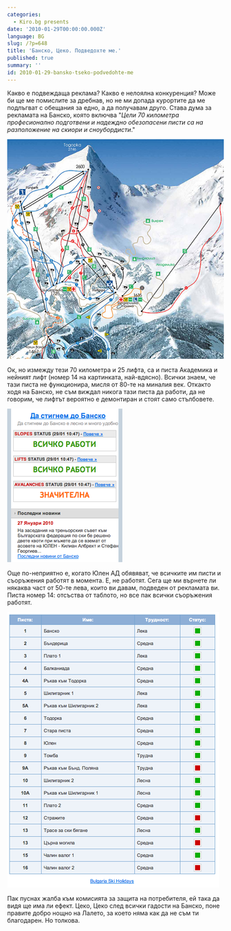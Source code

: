 ```yaml
---
categories:
  - Kiro.bg presents
date: '2010-01-29T00:00:00.000Z'
language: BG
slug: /?p=648
title: 'Банско, Цеко. Подведохте ме.'
published: true
summary: ''
id: 2010-01-29-bansko-tseko-podvedohte-me
---
```


Какво е подвеждаща реклама? Какво е нелоялна конкуренция? Може би ще ме помислите за дребнав, но не ми допада курортите да ме подлъгват с обещания за едно, а да получавам друго. Става дума за рекламата на Банско, която включва "_Цели 70 километра професионално подготвени и надеждно обезопасени писти са на разположение на скиори и сноубордисти_."

![](https://raw.githubusercontent.com/kirilchristov/blog_images/main/2010/01/Screen-shot-2010-01-29-at-10.48.26-AM.png)

Ок, но измежду тези 70 километра и 25 лифта, са и писта Академика и нейният лифт (номер 14 на картинката, най-вдясно). Всички знаем, че тази писта не функционира, мисля от 80-те на миналия век. Oткакто ходя на Банско, не съм виждал никога тази писта да работи, да не говорим, че лифтът вероятно е демонтиран и стоят само стълбовете.

![](https://raw.githubusercontent.com/kirilchristov/blog_images/main/2010/01/Screen-shot-2010-01-29-at-10.48.51-AM.png)

Още по-неприятно е, когато Юлен АД обявяват, че всичките им писти и съоръжения работят в момента. Е, не работят. Сега ще ми върнете ли някаква част от 50-те лева, които ви давам, подведен от рекламата ви. Писта номер 14: отсъства от таблото, но все пак всички съоръжения работят.

![писти банско](https://raw.githubusercontent.com/kirilchristov/blog_images/main/2010/01/Screen-shot-2010-01-29-at-10.48.13-AM.png)

Пак пуснах жалба към комисията за защита на потребителя, ей така да видя ще има ли ефект. Цеко, Цеко след всички гадости на Банско, поне правите добро нощно на Лалето, за което няма как да не съм ти благодарен. Но толкова.
